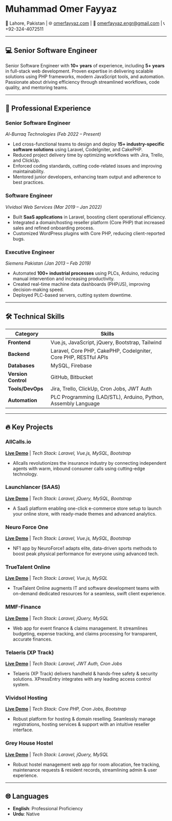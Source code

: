 # Muhammad Omer Fayyaz  
📍 Lahore, Pakistan | 🌐 [omerfayyaz.com](https://omerfayyaz.com/) | 📧 omerfayyaz.engr@gmail.com | 📞 +92-324-4072511  

---

## 💻 Senior Software Engineer  
Senior Software Engineer with **10+ years** of experience, including **5+ years** in full-stack web development. Proven expertise in delivering scalable solutions using PHP frameworks, modern JavaScript tools, and automation. Passionate about driving efficiency through streamlined workflows, code quality, and mentoring teams.  

---

## 💼 Professional Experience  

### **Senior Software Engineer**  
*Al-Burraq Technologies* *(Feb 2022 – Present)*  
- Led cross-functional teams to design and deploy **15+ industry-specific software solutions** using Laravel, CodeIgniter, and CakePHP.  
- Reduced project delivery time by optimizing workflows with Jira, Trello, and ClickUp.  
- Enforced coding standards, cutting code-related issues and improving maintainability.  
- Mentored junior developers, enhancing team output and adherence to best practices.  

### **Software Engineer**  
*Vividsol Web Services* *(Mar 2019 – Jan 2022)*  
- Built **SaaS applications** in Laravel, boosting client operational efficiency.  
- Integrated a domain/hosting reseller platform (Core PHP) that increased sales and refined onboarding process.  
- Customized WordPress plugins with Core PHP, reducing client-reported bugs.  

### **Executive Engineer**  
*Siemens Pakistan* *(Jan 2013 – Feb 2019)*  
- Automated **100+ industrial processes** using PLCs, Arduino, reducing manual intervention and increasing productivity.  
- Created real-time machine data dashboards (PHP/JS), improving decision-making speed.  
- Deployed PLC-based servers, cutting system downtime.  

---

## 🛠️ Technical Skills  
| **Category**       | **Skills**                                                                 |  
|---------------------|---------------------------------------------------------------------------|  
| **Frontend**        | Vue.js, JavaScript, jQuery, Bootstrap, Tailwind                         |  
| **Backend**         | Laravel, Core PHP, CakePHP, CodeIgniter, Core PHP, RESTful APIs                    |  
| **Databases**       | MySQL, Firebase                                                          |    
| **Version Control**    | GitHub, Bitbucket                      |  
| **Tools/DevOps**    | Jira, Trello, ClickUp, Cron Jobs, JWT Auth                      |  
| **Automation**      | PLC Programming (LAD/STL), Arduino, Python, Assembly Language           |  

---

## 🔥 Key Projects  

### **AllCalls.io**  
**[Live Demo](https://allcalls.io/)** | *Tech Stack: Laravel, Vue.js, MySQL, Bootstrap*  
- Allcalls revolutionizes the insurance industry by connecting independent agents with warm, inbound consumer calls using cutting-edge technology.  

### **Launchlancer (SAAS)**  
**[Live Demo](https://launchlancer.com/)** | *Tech Stack: Laravel, jQuery, MySQL, Bootstrap*  
- A SaaS platform enabling one-click e-commerce store setup to launch your online store, with ready-made themes and advanced analytics.  

### **Neuro Force One**  
**[Live Demo](https://nf1.app/)** | *Tech Stack: Laravel, Vue.js, MySQL, Bootstrap*  
- NF1 app by NeuroForce1 adapts elite, data-driven sports methods to boost peak physical performance for everyone using advanced tech.  

### **TrueTalent Online**  
**[Live Demo](https://truetalent.online/)** | *Tech Stack: Laravel, Vue.js, MySQL*  
- TrueTalent Online augments IT and software development teams with on-demand dedicated resources for a seamless, swift client experience.  

### **MMF-Finance**  
**[Live Demo](https://mmf-finance.idfusion.com/)** | *Tech Stack: Laravel, jQuery, MySQL*  
- Web app for event finance & claims management. It streamlines budgeting, expense tracking, and claims processing for transparent, accurate finances.  

### **Telaeris (XP Track)**  
**[Live Demo](https://telaeris.com/)** | *Tech Stack: Laravel, JWT Auth, Cron Jobs*  
- Telaeris (XP Track) delivers handheld & hands-free safety & security solutions. XPressEntry integrates with any leading access control system.  

### **Vividsol Hosting**  
**[Live Demo](https://vividsol.com/)** | *Tech Stack: Core PHP, Cron Jobs, Bootstrap*  
- Robust platform for hosting & domain reselling. Seamlessly manage registrations, hosting services & support with an intuitive reseller interface.  

### **Grey House Hostel**  
**[Live Demo](https://greyhouse.pk/)** | *Tech Stack: Laravel, jQuery, MySQL*  
- Robust hostel management web app for room allocation, fee tracking, maintenance requests & resident records, streamlining admin & user experience.  

---

## 🌐 Languages  
- **English**: Professional Proficiency  
- **Urdu**: Native  
